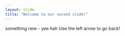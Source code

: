 ```yaml
---
layout: slide
title: "Welcome to our second slide!"
---
```

something new - yee hah
Use the left arrow to go back!
